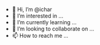 - 👋 Hi, I’m @ichar
- 👀 I’m interested in ...
- 🌱 I’m currently learning ...
- 💞️ I’m looking to collaborate on ...
- 📫 How to reach me ...

<!---
ichar/ichar is a ✨ special ✨ repository because its `README.md` (this file) appears on your GitHub profile.
You can click the Preview link to take a look at your changes.
--->
